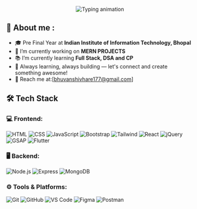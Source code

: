 <p align="center">
  <img src="https://readme-typing-svg.demolab.com?font=Fira+Code&weight=600&size=28&pause=1000&center=true&vCenter=true&width=500&lines=Hi+I+Am+Bhuvan+Shivhare+👋" alt="Typing animation" />
</p>

## 🌟 About me :

- 🎓 Pre Final Year at **Indian Institute of Information Technology, Bhopal**
- 🔭 I’m currently working on **MERN PROJECTS**
- 📚 I’m currently learning **Full Stack, DSA and CP**
- 🌱 Always learning, always building — let's connect and create something awesome!
- 📧 Reach me at:[bhuvanshivhare177@gmail.com]


## 🛠️ Tech Stack

### 💻 Frontend:
![HTML](https://img.shields.io/badge/HTML5-E34F26?style=flat&logo=html5&logoColor=white)
![CSS](https://img.shields.io/badge/CSS3-1572B6?style=flat&logo=css3&logoColor=white)
![JavaScript](https://img.shields.io/badge/JavaScript-F7DF1E?style=flat&logo=javascript&logoColor=black)
![Bootstrap](https://img.shields.io/badge/Bootstrap-563D7C?style=flat&logo=bootstrap&logoColor=white)
![Tailwind](https://img.shields.io/badge/Tailwind_CSS-38B2AC?style=flat&logo=tailwind-css&logoColor=white)
![React](https://img.shields.io/badge/React-20232A?style=flat&logo=react&logoColor=61DAFB)
![jQuery](https://img.shields.io/badge/jQuery-0769AD?style=flat&logo=jquery&logoColor=white)
![GSAP](https://img.shields.io/badge/GSAP-88CE02?style=flat&logo=greensock&logoColor=white)
![Flutter](https://img.shields.io/badge/Flutter-02569B?style=flat&logo=flutter&logoColor=white)

### 🖥️ Backend:
![Node.js](https://img.shields.io/badge/Node.js-339933?style=flat&logo=nodedotjs&logoColor=white)
![Express](https://img.shields.io/badge/Express.js-000000?style=flat&logo=express&logoColor=white)
![MongoDB](https://img.shields.io/badge/MongoDB-47A248?style=flat&logo=mongodb&logoColor=white)

### ⚙️ Tools & Platforms:
![Git](https://img.shields.io/badge/Git-F05032?style=flat&logo=git&logoColor=white)
![GitHub](https://img.shields.io/badge/GitHub-181717?style=flat&logo=github&logoColor=white)
![VS Code](https://img.shields.io/badge/VS_Code-007ACC?style=flat&logo=visual-studio-code&logoColor=white)
![Figma](https://img.shields.io/badge/Figma-F24E1E?style=flat&logo=figma&logoColor=white)
![Postman](https://img.shields.io/badge/Postman-FF6C37?style=flat&logo=postman&logoColor=white)



